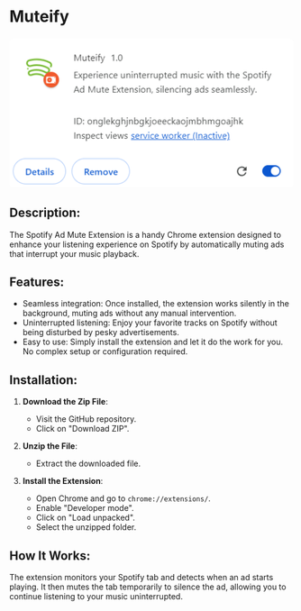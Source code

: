 # Muteify

<h3 align="center"><img src="./images/Muteify.png" width="600px" style="border-radius: 5px" alt="Whisperify"></h3>

## Description:
The Spotify Ad Mute Extension is a handy Chrome extension designed to enhance your listening experience on Spotify by automatically muting ads that interrupt your music playback.

## Features:
- Seamless integration: Once installed, the extension works silently in the background, muting ads without any manual intervention.
- Uninterrupted listening: Enjoy your favorite tracks on Spotify without being disturbed by pesky advertisements.
- Easy to use: Simply install the extension and let it do the work for you. No complex setup or configuration required.

## Installation:
1. **Download the Zip File**:
   - Visit the GitHub repository.
   - Click on "Download ZIP".

2. **Unzip the File**:
   - Extract the downloaded file.

3. **Install the Extension**:
   - Open Chrome and go to `chrome://extensions/`.
   - Enable "Developer mode".
   - Click on "Load unpacked".
   - Select the unzipped folder.
## How It Works:
The extension monitors your Spotify tab and detects when an ad starts playing. It then mutes the tab temporarily to silence the ad, allowing you to continue listening to your music uninterrupted.
